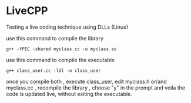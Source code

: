 # LiveCPP
Testing a live coding technique using DLLs (Linux)


use this command to compile the library
```
g++ -fPIC -shared myclass.cc -o myclass.so
```

use this command to compile the executable

```
g++ class_user.cc -ldl -o class_user  
```

once you compile both , execute class_user, edit myclass.h or/and myclass.cc , recompile the library , choose "y" in the prompt and voila the code is updated live, without exiting the executable.
